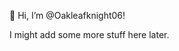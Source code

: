 👋 Hi, I’m @Oakleafknight06!

I might add some more stuff here later.

<!---
Oakleafknight06/Oakleafknight06 is a ✨ special ✨ repository because its `README.md` (this file) appears on your GitHub profile.
You can click the Preview link to take a look at your changes.
--->
